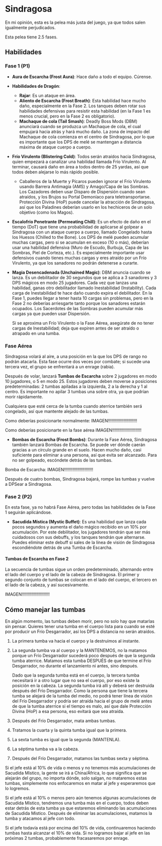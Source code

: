 # Sindragosa

En mi opinión, esta es la pelea más justa del juego, ya que todos salen igualmente perjudicados.

Esta pelea tiene 2.5 fases.

## Habilidades

### Fase 1 (P1)

- **Aura de Escarcha (Frost Aura)**: Hace daño a todo el equipo. Cúrense.
- **Habilidades de Dragón**:
  - **Rajar**: Es un ataque en área.
  - **Aliento de Escarcha (Frost Breath)**: Esta habilidad hace mucho daño, especialmente en la Fase 2. Los tanques deben rotar sus habilidades defensivas para resistir esta habilidad (en la Fase 1 es menos crucial, pero en la Fase 2 es obligatorio).
  - **Machaque de cola (Tail Smash)**: Deadly Boss Mods (DBM) anunciará cuando se produzca un Machaque de cola, el cual empujará hacia atrás y hará mucho daño. La zona de impacto del Machaque de cola comienza en el centro de Sindragosa, por lo que es importante que los DPS de melé se mantengan a distancia máxima de ataque cuerpo a cuerpo.
- **Frío Virulento (Blistering Cold)**: Todos serán atraídos hacia Sindragosa, quien empezará a canalizar una habilidad llamada Frío Virulento. Al terminar, causará daño en área a todos dentro de 25 yardas, así que todos deben alejarse lo más rápido posible.
  - Caballeros de la Muerte y Pícaros pueden ignorar el Frío Virulento usando Barrera Antimagia (AMS) y Amago/Capa de las Sombras. Los Cazadores deben usar Disparo de Dispersión cuando sean atraídos, y los Brujos su Portal Demoníaco para teletransportarse. Protección Divina (HoP) puede cancelar la atracción de Sindragosa, así que los Paladines deberían usarlo en los hechiceros de un solo objetivo (como los Magos).
- **Escalofrío Penetrante (Permeating Chill)**: Es un efecto de daño en el tiempo (DoT) que tiene una probabilidad de aplicarse al golpear a Sindragosa con un ataque cuerpo a cuerpo, llamado Congelado hasta los Huesos (Chilled to the Bone). Los DPS de melé pueden acumular muchas cargas, pero si se acumulan en exceso (10 o más), deberían usar una habilidad defensiva (Muro de Escudo, Burbuja, Capa de las Sombras, Piel de Corteza, etc.). Es especialmente importante usar defensivos cuando tienes muchas cargas y eres atraído por un Frío Virulento, ya que los sanadores no podrán detenerse a curarte.
- **Magia Desencadenada (Unchained Magic)**: DBM anuncia cuando se lanza. Es un debilitador de 30 segundos que se aplica a 3 sanadores y 3 DPS mágicos en modo 25 jugadores. Cada vez que lanzas una habilidad, ganas otro debilitador llamado Inestabilidad (Instability). Cada carga de Inestabilidad te hace daño cuando expira el debilitador. En la Fase 1, puedes llegar a tener hasta 10 cargas sin problemas, pero en la Fase 2 no deberías arriesgarte tanto porque los sanadores estarán ocupados. Los Sacerdotes de las Sombras pueden acumular más cargas ya que pueden usar Dispersión.
  
  Si se aproxima un Frío Virulento o la Fase Aérea, asegúrate de no tener cargas de Inestabilidad; deja que expiren antes de ser atraído o atrapado en una tumba.

### Fase Aérea

Sindragosa volará al aire, a una posición en la que los DPS de rango no podrán atacarla. Esta fase ocurre dos veces por combate; si sucede una tercera vez, el grupo se enfrentará a un enrage (rabia).

Después de volar, lanzará **Tumbas de Escarcha** sobre 2 jugadores en modo 10 jugadores, o 5 en modo 25. Estos jugadores deben moverse a posiciones predeterminadas: 2 tumbas apiladas a la izquierda, 2 a la derecha y 1 al centro. Es importante no apilar 3 tumbas una sobre otra, ya que podrían morir rápidamente.

Cualquiera que esté cerca de la tumba cuando aterrice también será congelado, así que mantente alejado de las tumbas.

Como deberías posicionarte normalmente:
IMAGEN!!!!!!!!!!!!!!!!!!!!!!!!

Como deberías posicionarte en la fase aérea
IMAGEN!!!!!!!!!!!!!!!!!!!!!!!!

- **Bombas de Escarcha (Frost Bombs)**: Durante la Fase Aérea, Sindragosa también lanzará Bombas de Escarcha. Se puede ver dónde caerán gracias a un círculo grande en el suelo. Hacen mucho daño, casi suficiente para eliminar a una persona, así que evita ser alcanzado. Para no ser golpeado, escóndete detrás de las tumbas.

Bomba de Escarcha:
IMAGEN!!!!!!!!!!!!!!!!!!!!!!!!

Después de cuatro bombas, Sindragosa bajará, rompe las tumbas y vuelve a DPSear a Sindragosa.

### Fase 2 (P2)

En esta fase, ya no habrá Fase Aérea, pero todas las habilidades de la Fase 1 seguirán aplicándose.

- **Sacudida Mística (Mystic Buffet)**: Es una habilidad que lanza cada pocos segundos y aumenta el daño mágico recibido en un 10% por acumulación. Por este debilitador, los jugadores tendrán que ser más cuidadosos con sus debuffs, y los tanques tendrán que alternarse. Puedes eliminar este debuff si sales de la línea de visión de Sindragosa escondiéndote detrás de una Tumba de Escarcha.

#### Tumbas de Escarcha en Fase 2

La secuencia de tumbas sigue un orden predeterminado, alternando entre el lado del cuerpo y el lado de la cabeza de Sindragosa. El primer y segundo conjunto de tumbas se colocan en el lado del cuerpo, el tercero en el lado de la cabeza, y así sucesivamente.

IMAGEN!!!!!!!!!!!!!!!!!!!!!!!

## Cómo manejar las tumbas

En algún momento, las tumbas deben morir, pero no solo hay que matarlas sin pensar. Quieres tener una tumba en el cuerpo lista para cuando se esté por producir un Frío Desgarrador, así los DPS a distancia no serán atraídos.

1. La primera tumba va hacia el cuerpo y la destruimos al instante.
2. La segunda tumba va al cuerpo y la MANTENEMOS, no la matamos porque un Frío Desgarrador sucederá poco después de que la segunda tumba aterrice. Matamos esta tumba DESPUÉS de que termine el Frío Desgarrador, no durante el lanzamiento ni antes, sino después.
   
   Dado que la segunda tumba está en el cuerpo, la tercera tumba necesitará ir a otro lugar que no sea el cuerpo, por eso existe la posición en la cabeza. La segunda tumba irá allí y deberá ser destruida después del Frío Desgarrador. Como la persona que tiene la tercera tumba se alejará de la tumba del medio, no podrá tener línea de visión del Frío Desgarrador y podría ser atraída hacia el grupo de melé antes de que la tumba aterrice si el tiempo es malo, así que dale Protección Divina (HoP) a esa persona, eso evitará que sea atraída.

3. Después del Frío Desgarrador, mata ambas tumbas.
4. Tratamos la cuarta y la quinta tumba igual que la primera.
5. La sexta tumba es igual que la segunda (MANTENLA).
6. La séptima tumba va a la cabeza.
7. Después del Frío Desgarrador, matamos las tumbas sexta y séptima.

Si el jefe está al 10% de vida o menos y no tenemos más acumulaciones de Sacudida Místico, la gente se irá a China/África, lo que significa que se alejarán del grupo, no importa dónde, solo salgan, no mataremos estas tumbas, simplemente nos enfocaremos en matar al jefe y esperaremos que lo logremos.

Si el jefe está al 10% o menos pero aún tenemos algunas acumulaciones de Sacudida Místico, tendremos una tumba más en el cuerpo, todos deben estar detrás de esta tumba ya que estaremos eliminando las acumulaciones de Sacudida Místico. Después de eliminar las acumulaciones, matamos la tumba y atacamos al jefe con todo.

Si el jefe todavía está por encima del 10% de vida, continuaremos haciendo tumbas hasta alcanzar el 10% de vida. Si no logramos bajar al jefe en las próximas 2 tumbas, probablemente fracasaremos por enrage.

